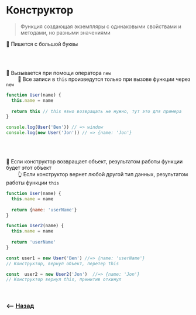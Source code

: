 # Конструктор

> Функция создающая экземпляры с одинаковыми свойствами и методами, но разными значениями

🔹 Пишется с большой буквы      

<br><br>

🔹 Вызывается при помощи оператора `new`    
&emsp;&emsp; 🛑 Все записи в `this` произведутся только при вызове функции через `new`       
```javascript
function User(name) {
  this.name = name
  
  return this // this явно возвращать не нужно, тут это для примера
}

console.log(User('Ben')) // => window
console.log(new User('Jon')) // => {name: 'Jon'}
```

<br><br>

🔹 Если конструктор возвращает объект, результатом работы функции будет этот объект  
&emsp;&emsp; 👆 Если конструктор вернет любой другой тип данных, результатом работы функции `this`      
```javascript
function User(name) {
  this.name = name
  
  return {name: 'userName'}
}

function User2(name) {
  this.name = name
  
  return 'userName'
}

const user1 = new User('Ben') //=> {name: 'userName'} 
// Конструктор, вернул объект, перетер this

const  user2 = new User2('Jon')  //=> {name: 'Jon'} 
// Конструктор вернул this, примитив откинул
```

<br>

### ⟵ **<a href="../../readme.md">Назад</a>**